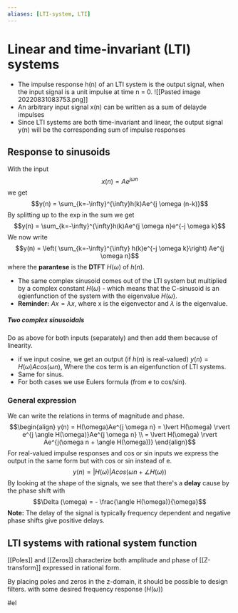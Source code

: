 ```yaml
---
aliases: [LTI-system, LTI]
---
```


# Linear and time-invariant (LTI) systems
- The impulse response h(n) of an LTI system is the output signal, when the input signal is a unit impulse at time n = 0.
![[Pasted image 20220831083753.png]]
- An arbitrary input signal x(n) can be written as a sum of delayde impulses
- Since LTI systems are both time-invariant and linear, the output signal y(n) will be the corresponding sum of impulse responses

## Response to sinusoids
With the input $$x(n) = Ae^{j \omega n}$$
we get $$y(n) = \sum_{k=-\infty}^{\infty}h(k)Ae^{j \omega (n-k)}$$
By splitting up to the exp in the sum we get $$y(n) = \sum_{k=-\infty}^{\infty}h(k)Ae^{j \omega n}e^{-j \omega k}$$
We now write $$y(n) = \left( \sum_{k=-\infty}^{\infty} h(k)e^{-j \omega k}\right) Ae^{j \omega n}$$
where the **parantese** is the **DTFT** $H(\omega)$ of $h(n)$.
- The same complex sinusoid comes out of the LTI system but multiplied by a complex constant $H(\omega)$ - which means that the C-sinusoid is an egienfunction of the system with the eigenvalue $H(\omega)$.
- **Reminder:** $Ax = \lambda x$, where x is the eigenvector and $\lambda$ is the eigenvalue.

##### Two complex sinusoidals
Do as above for both inputs (separately) and then add them because of linearity. 
- if we input cosine, we get an output (if $h(n)$ is real-valued) $y(n) = H(\omega)Acos(\omega n)$, Where the cos term is an eigenfunction of LTI systems. 
- Same for sinus.
- For both cases we use Eulers formula (from e to cos/sin).

### General expression
We can write the relations in terms of magnitude and phase.
$$\begin{align} y(n) = H(\omega)Ae^{j \omega n} = \lvert H(\omega) \rvert e^{j \angle H(\omega)}Ae^{j \omega n} \\ = \lvert H(\omega) \rvert Ae^{j(\omega n + \angle H(\omega))}  \end{align}$$
For real-valued impulse responses and cos or sin inputs we express the output in the same form but with cos or sin instead of e. $$y(n) = \lvert H(\omega) \rvert Acos(\omega n + \angle H(\omega))$$
By looking at the shape of the signals, we see that there's a **delay** cause by the phase shift with $$\Delta (\omega) = - \frac{\angle H(\omega)}{\omega}$$
**Note:** The delay of the signal is typically frequency dependent and negative phase shifts give positive delays. 

## LTI systems with rational system function
[[Poles]] and [[Zeros]] characterize both amplitude and phase of [[Z-transform]] expressed in rational form. 

By placing poles and zeros in the z-domain, it should be possible to design filters. with some desired frequency response ($H(\omega$))




#el 